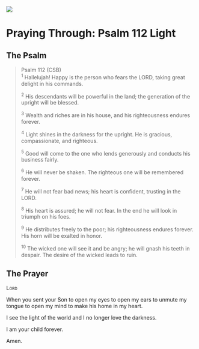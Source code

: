 <img class="intro-right" src="/images/art-paris-psalter.jpg">

# Praying Through: Psalm 112 Light

## The Psalm

>Psalm 112 (CSB)  
><sup>1</sup> Hallelujah! Happy is the person who fears the LORD, taking great delight in his commands. 
>
><sup>2</sup> His descendants will be powerful in the land; the generation of the upright will be blessed. 
>
><sup>3</sup> Wealth and riches are in his house, and his righteousness endures forever. 
>
><sup>4</sup> Light shines in the darkness for the upright. He is gracious, compassionate, and righteous. 
>
><sup>5</sup> Good will come to the one who lends generously and conducts his business fairly. 
>
><sup>6</sup> He will never be shaken. The righteous one will be remembered forever. 
>
><sup>7</sup> He will not fear bad news; his heart is confident, trusting in the LORD. 
>
><sup>8</sup> His heart is assured; he will not fear. In the end he will look in triumph on his foes. 
>
><sup>9</sup> He distributes freely to the poor; his righteousness endures forever. His horn will be exalted in honor. 
>
><sup>10</sup> The wicked one will see it and be angry; he will gnash his teeth in despair. The desire of the wicked leads to ruin.

## The Prayer

<div style="font-variant: small-caps;">
Lord
</div>

When you sent your Son
  to open my eyes
  to open my ears
  to unmute my tongue
  to open my mind
  to make his home in my heart.

I see the light of the world
  and I no longer love the darkness.

I am your child forever.

Amen.
